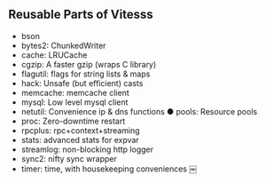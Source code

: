 ## Reusable Parts of Vitesss

- bson
- bytes2: ChunkedWriter
- cache: LRUCache
- cgzip: A faster gzip (wraps C library) 
- flagutil: flags for string lists & maps 
- hack: Unsafe (but efficient) casts
- memcache: memcache client
- mysql: Low level mysql client
- netutil: Convenience ip & dns functions ● pools: Resource pools
- proc: Zero-downtime restart
- rpcplus: rpc+context+streaming
- stats: advanced stats for expvar
- streamlog: non-blocking http logger
- sync2: nifty sync wrapper
- timer: time, with housekeeping conveniences
￼
